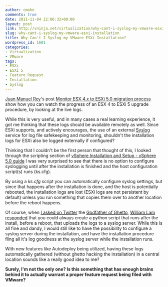 ```yaml
---
author: cmohn
comments: true
date: 2011-11-04 22:06:32+00:00
layout: post
link: http://vninja.net/virtualization/why-cant-i-syslog-my-vmware-esxi-installation/
slug: why-cant-i-syslog-my-vmware-esxi-installation
title: Why Can't I Syslog my VMware ESXi Installation?
wordpress_id: 1601
categories:
- Virtualization
- VMware
tags:
- ESXi
- ESXi 5
- Feature Request
- Installation
- Syslog
---
```


[Juan Manuel Rey](https://twitter.com/#!/jreypo)'s post [Monitor ESX 4.x to ESXi 5.0 migration process](http://jreypo.wordpress.com/2011/11/04/monitor-esx-4-x-to-esxi-5-0-migration-process/) show how you can watch the progress of an ESX 4 to ESXi 5 upgrade procedure, by looking at the live logs.

While this is very useful, and in many cases a real learning experience, it got me thinking that these logs should be available remotely as well. Since ESXi supports, and actively encourages, the use of an external [Syslog](http://en.wikipedia.org/wiki/Syslog) service for log file safekeeping and monitoring, shouldn't the installation logs for ESXi also be logged externally if configured?

Thinking that I couldn't be the first person that thought of this, I looked through the scripting section of [vSphere Installation and Setup - vSphere 5.0 guide](http://pubs.vmware.com/vsphere-50/topic/com.vmware.ICbase/PDF/vsphere-esxi-vcenter-server-50-installation-setup-guide.pdf) I was very surprised to see that there is no option to configure syslogging until after the installation is finished and the host configuration script(s) runs (ks.cfg).

By using a _ks.cfg_ script you can automatically configure syslog settings, but since that happens after the installation is done, and the host is potentially rebooted, the installation logs are lost (ESXi logs are not persistent by default) unless you run something that copies them over to another location before the reboot happens.

Of course, when [I asked on Twitter](https://twitter.com/#!/h0bbel/status/132565917732319232) the [Godfather of Ghetto](http://www.virtuallyghetto.com/), [William Lam](http://www.twitter.com/lamw) [responded](https://twitter.com/#!/lamw/status/132570077814996992) that you could always create a python script that runs after the install, before a reboot, that uploads the logs to a syslog server. While this is all fine and dandy, I would still like to have the possibility to configure a syslog server during the installation, and have the installation procedure fling all it's log goodness at the syslog server while the installation runs.

With new features like Autodeploy being utilized, having these logs automatically gathered (without ghetto hacking the installation) in a central location sounds like a really good idea to me? 

**Surely, I'm not the only one? Is this something that has enough brains behind it to actually warrant a proper feature request being filed with VMware?**
